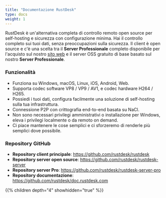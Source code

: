 ```yaml
---
title: "Documentazione RustDesk"
type: docs
weight: 1
---
```


RustDesk è un'alternativa completa di controllo remoto open source per self-hosting e sicurezza con configurazione minima. Hai il controllo completo sui tuoi dati, senza preoccupazioni sulla sicurezza. Il client è open source e c'è una scelta tra il **Server Professionale** completo disponibile per l'acquisto sul nostro [sito web](https://rustdesk.com) e il server OSS gratuito di base basato sul nostro **Server Professionale**.

### Funzionalità
- Funziona su Windows, macOS, Linux, iOS, Android, Web.
- Supporta codec software VP8 / VP9 / AV1, e codec hardware H264 / H265.
- Possiedi i tuoi dati, configura facilmente una soluzione di self-hosting sulla tua infrastruttura.
- Connessione P2P con crittografia end-to-end basata su NaCl.
- Non sono necessari privilegi amministrativi o installazione per Windows, eleva i privilegi localmente o da remoto on demand.
- Ci piace mantenere le cose semplici e ci sforzeremo di renderle più semplici dove possibile.

### Repository GitHub
- **Repository client principale**: https://github.com/rustdesk/rustdesk
- **Repository server open source**: https://github.com/rustdesk/rustdesk-server
- **Repository server Pro**: https://github.com/rustdesk/rustdesk-server-pro
- **Repository documentazione**: https://github.com/rustdesk/doc.rustdesk.com

{{% children depth="4" showhidden="true" %}}
